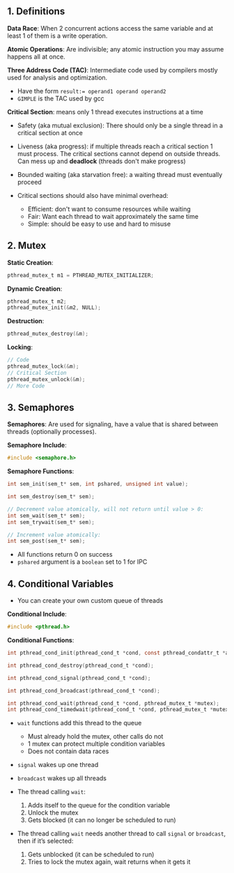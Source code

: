 ## 1. Definitions
**Data Race**: When 2 concurrent actions access the same variable and at least 1 of them is a write operation.

**Atomic Operations**: Are indivisible; any atomic instruction you may assume happens all at once.

**Three Address Code (TAC)**: Intermediate code used by compilers mostly used for analysis and optimization.
- Have the form ```result:= operand1 operand operand2```
- ```GIMPLE``` is the TAC used by gcc

**Critical Section**: means only 1 thread executes instructions at a time
- Safety (aka mutual exclusion): There should only be a single thread in a critical section at once
- Liveness (aka progress): if multiple threads reach a critical section 1 must process. The critical sections cannot depend on outside threads. Can mess up and **deadlock** (threads don't make progress)
- Bounded waiting (aka starvation free): a waiting thread must eventually proceed

- Critical sections should also have minimal overhead:
	- Efficient: don't want to consume resources while waiting
	- Fair: Want each thread to wait approximately the same time
	- Simple: should be easy to use and hard to misuse

## 2. Mutex
**Static Creation**:
```c
pthread_mutex_t m1 = PTHREAD_MUTEX_INITIALIZER;
```

**Dynamic Creation**:
```c
pthread_mutex_t m2;
pthread_mutex_init(&m2, NULL);
```

**Destruction**:
```c
pthread_mutex_destroy(&m);
```

**Locking**:
```c
// Code
pthread_mutex_lock(&m);
// Critical Section
pthread_mutex_unlock(&m);
// More Code
```

## 3. Semaphores
**Semaphores**: Are used for signaling, have a value that is shared between threads (optionally processes).

**Semaphore Include**:
```c
#include <semaphore.h>
```

**Semaphore Functions**:
```c
int sem_init(sem_t* sem, int pshared, unsigned int value);

int sem_destroy(sem_t* sem);

// Decrement value atomically, will not return until value > 0:
int sem_wait(sem_t* sem);
int sem_trywait(sem_t* sem);

// Increment value atomically:
int sem_post(sem_t* sem);
```
- All functions return 0 on success
- ```pshared``` argument is a ```boolean``` set to 1 for IPC

## 4. Conditional Variables
- You can create your own custom queue of threads

**Conditional Include**:
```c
#include <pthread.h>
```

**Conditional Functions**:
```c
int pthread_cond_init(pthread_cond_t *cond, const pthread_condattr_t *attr);

int pthread_cond_destroy(pthread_cond_t *cond);

int pthread_cond_signal(pthread_cond_t *cond); 

int pthread_cond_broadcast(pthread_cond_t *cond); 

int pthread_cond_wait(pthread_cond_t *cond, pthread_mutex_t *mutex); 
int pthread_cond_timedwait(pthread_cond_t *cond, pthread_mutex_t *mutex, const struct timespec *abstime); 
```
- ```wait``` functions add this thread to the queue 
	- Must already hold the mutex, other calls do not
	- 1 mutex can protect multiple condition variables
	- Does not contain data races
- ```signal``` wakes up one thread 
- ```broadcast``` wakes up all threads

- The thread calling ```wait```: 
	1. Adds itself to the queue for the condition variable 
	2. Unlock the mutex 
	3. Gets blocked (it can no longer be scheduled to run)
- The thread calling ```wait``` needs another thread to call ```signal``` or ```broadcast```, then if it’s selected: 
	1. Gets unblocked (it can be scheduled to run) 
	2. Tries to lock the mutex again, wait returns when it gets it